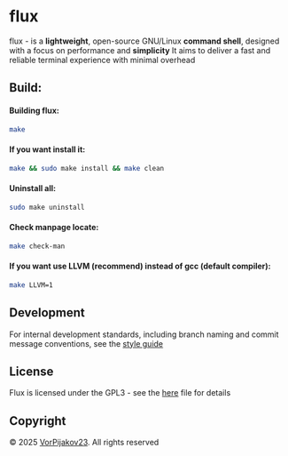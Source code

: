 # flux
flux - is a **lightweight**, open-source GNU/Linux **command shell**, designed with a focus on performance and **simplicity**
It aims to deliver a fast and reliable terminal experience with minimal overhead

## Build:
#### Building flux:
```bash
make
```

#### If you want install it:
```bash
make && sudo make install && make clean
```

#### Uninstall all:
```bash
sudo make uninstall
```

#### Check manpage locate:
```bash
make check-man
```

#### If you want use LLVM (recommend) instead of gcc (default compiler):
```bash
make LLVM=1
```

## Development
For internal development standards, including branch naming and commit message conventions, see the [style guide](STYLEGUIDE.md)

## License
Flux is licensed under the GPL3 - see the [here](LICENSE) file for details

## Copyright
© 2025 [VorPijakov23](https://github.com/VorPijakov23). All rights reserved
